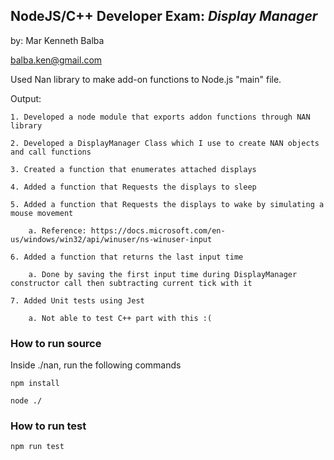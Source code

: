 ## NodeJS/C++ Developer Exam: *Display Manager*
by: Mar Kenneth Balba

balba.ken@gmail.com


Used Nan library to make add-on functions to Node.js "main" file.

Output:

    1. Developed a node module that exports addon functions through NAN library
    
    2. Developed a DisplayManager Class which I use to create NAN objects and call functions
    
    3. Created a function that enumerates attached displays
    
    4. Added a function that Requests the displays to sleep
    
    5. Added a function that Requests the displays to wake by simulating a mouse movement 
    
        a. Reference: https://docs.microsoft.com/en-us/windows/win32/api/winuser/ns-winuser-input
        
    6. Added a function that returns the last input time
    
        a. Done by saving the first input time during DisplayManager constructor call then subtracting current tick with it
        
    7. Added Unit tests using Jest
    
        a. Not able to test C++ part with this :(
        
        
### How to run source

Inside ./nan, run the following commands

    npm install

    node ./


### How to run test

    npm run test

